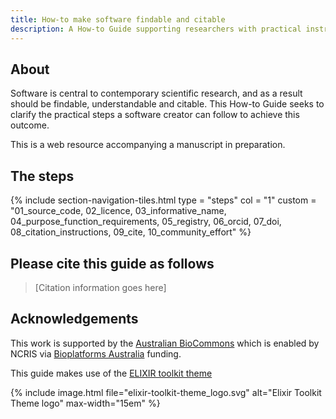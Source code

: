 ```yaml
---
title: How-to make software findable and citable
description: A How-to Guide supporting researchers with practical instructions for making their software findable and citable.
---
```



## About 

Software is central to contemporary scientific research, and as a result should be findable, understandable and citable. This How-to Guide seeks to clarify the practical steps a software creator can follow to achieve this outcome. 

This is a web resource accompanying a manuscript in preparation.


## The steps

{% include section-navigation-tiles.html type = "steps" col = "1" custom = "01_source_code, 02_licence, 03_informative_name, 04_purpose_function_requirements, 05_registry, 06_orcid, 07_doi, 08_citation_instructions, 09_cite, 10_community_effort" %}


## Please cite this guide as follows

> [Citation information goes here]


## Acknowledgements

This work is supported by the [Australian BioCommons](https://www.biocommons.org.au/) which is enabled by NCRIS via [Bioplatforms Australia](https://bioplatforms.com/) funding.

This guide makes use of the [ELIXIR toolkit theme](https://github.com/ELIXIR-Belgium/elixir-toolkit-theme)

{% include image.html file="elixir-toolkit-theme_logo.svg" alt="Elixir Toolkit Theme logo" max-width="15em" %}
 
